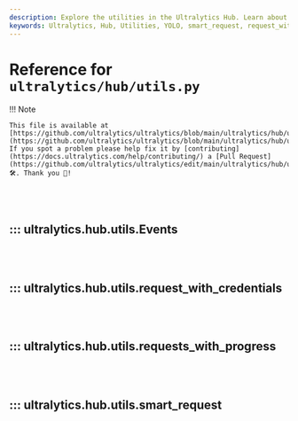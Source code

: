 ```yaml
---
description: Explore the utilities in the Ultralytics Hub. Learn about smart_request, request_with_credentials, and more to enhance your YOLO projects.
keywords: Ultralytics, Hub, Utilities, YOLO, smart_request, request_with_credentials
---
```


# Reference for `ultralytics/hub/utils.py`

!!! Note

    This file is available at [https://github.com/ultralytics/ultralytics/blob/main/ultralytics/hub/utils.py](https://github.com/ultralytics/ultralytics/blob/main/ultralytics/hub/utils.py). If you spot a problem please help fix it by [contributing](https://docs.ultralytics.com/help/contributing/) a [Pull Request](https://github.com/ultralytics/ultralytics/edit/main/ultralytics/hub/utils.py) 🛠️. Thank you 🙏!

<br><br>

## ::: ultralytics.hub.utils.Events

<br><br>

## ::: ultralytics.hub.utils.request_with_credentials

<br><br>

## ::: ultralytics.hub.utils.requests_with_progress

<br><br>

## ::: ultralytics.hub.utils.smart_request

<br><br>